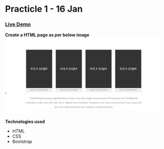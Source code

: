 # Practicle 1 - 16 Jan

### [Live Demo](https://tushar0761.github.io/Cybercom/Practicle_1_16-01/)

**Create a HTML page as per below image**
![Alt text](./images/sample.png)

**Technologies used**
* HTML
* CSS
* Bootstrap
